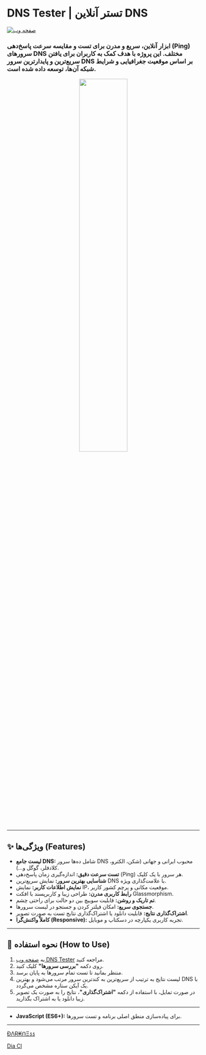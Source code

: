 

# DNS Tester | تستر آنلاین DNS

[![صفحه وب](https://img.shields.io/badge/Visit-Website-blue?style=for-the-badge&logo=githubpages)](https://darknessm427.github.io/Dns-Checker/)

### ابزار آنلاین، سریع و مدرن برای تست و مقایسه سرعت پاسخ‌دهی (Ping) سرورهای DNS مختلف. این پروژه با هدف کمک به کاربران برای یافتن سریع‌ترین و پایدارترین سرور DNS بر اساس موقعیت جغرافیایی و شرایط شبکه آن‌ها، توسعه داده شده است.

<p align="center" >
   <img  width="50%"  src="https://github.com/user-attachments/assets/a8ea7c73-cf22-4062-89af-bc0d83693d99" />
</p> 

---

## ✨ ویژگی‌ها (Features)

-   **لیست جامع DNS:** شامل ده‌ها سرور DNS محبوب ایرانی و جهانی (شکن، الکترو، کلادفلر، گوگل و...).
-   **تست سرعت دقیق:** اندازه‌گیری زمان پاسخ‌دهی (Ping) هر سرور با یک کلیک.
-   **شناسایی بهترین سرور:** نمایش سریع‌ترین DNS با علامت‌گذاری ویژه.
-   **نمایش اطلاعات کاربر:** نمایش IP، موقعیت مکانی و پرچم کشور کاربر.
-   **رابط کاربری مدرن:** طراحی زیبا و کاربرپسند با افکت Glassmorphism.
-   **تم تاریک و روشن:** قابلیت سوییچ بین دو حالت برای راحتی چشم.
-   **جستجوی سریع:** امکان فیلتر کردن و جستجو در لیست سرورها.
-   **اشتراک‌گذاری نتایج:** قابلیت دانلود یا اشتراک‌گذاری نتایج تست به صورت تصویر.
-   **کاملاً واکنش‌گرا (Responsive):** تجربه کاربری یکپارچه در دسکتاپ و موبایل.

---

## 🚀 نحوه استفاده (How to Use)

1.  به [صفحه وب DNS Tester](https://darknessm427.github.io/Dns-Checker/) مراجعه کنید.
2.  روی دکمه **"بررسی سرورها"** کلیک کنید.
3.  منتظر بمانید تا تست تمام سرورها به پایان برسد.
4.  لیست نتایج به ترتیب از سریع‌ترین به کندترین سرور مرتب می‌شود و بهترین DNS با یک آیکن ستاره مشخص می‌گردد.
5.  در صورت تمایل، با استفاده از دکمه **"اشتراک‌گذاری"**، نتایج را به صورت یک تصویر زیبا دانلود یا به اشتراک بگذارید.

---

-   **JavaScript (ES6+):** برای پیاده‌سازی منطق اصلی برنامه و تست سرورها.


---
[ÐΛɌ₭ᑎΞ𐒡𐒡](https://github.com/darknessm427)

[Dia Cl](https://github.com/Diana-ClK)
